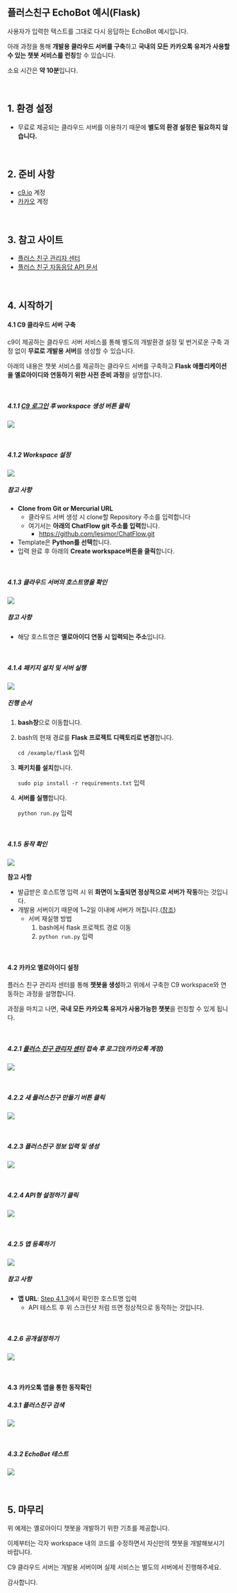 ## 플러스친구 EchoBot 예시(Flask)

사용자가 입력한 텍스트를 그대로 다시 응답하는 EchoBot 예시입니다.

아래 과정을 통해 **개발용 클라우드 서버를 구축**하고 **국내의 모든 카카오톡 유저가 사용할 수 있는 챗봇 서비스를 런칭**할 수 있습니다.

소요 시간은 **약 10분**입니다.

</br>

## 1. 환경 설정

- 무료로 제공되는 클라우드 서버를 이용하기 때문에 **별도의 환경 설정은 필요하지 않습니다.**


</br>


## 2. 준비 사항

- [c9.io](https://c9.io/) 계정
- [카카오](https://center-pf.kakao.com/login) 계정


</br>


## 3. 참고 사이트

- [플러스 친구 관리자 센터](https://center-pf.kakao.com/login)
- [플러스 친구 자동응답 API 문서](https://github.com/plusfriend/auto_reply)


</br>


## 4. 시작하기

#### 4.1 C9 클라우드 서버 구축

c9이 제공하는 클라우드 서버 서비스를 통해 별도의 개발환경 설정 및 번거로운 구축 과정 없이 **무료로 개발용 서버**를 생성할 수 있습니다.

아래의 내용은 챗봇 서비스를 제공하는 클라우드 서버를 구축하고 **Flask 애플리케이션을 옐로아이디와 연동하기 위한 사전 준비 과정**을 설명합니다.

</br>

##### 4.1.1 [C9 로그인](https://c9.io/) 후 workspace 생성 버튼 클릭

![](https://ws3.sinaimg.cn/large/006tNc79gy1fl84nyqdh0j31kw0rjq7d.jpg)

</br>

##### 4.1.2 Workspace 설정

![](https://ws3.sinaimg.cn/large/006tKfTcgy1fl9gmuqmz1j31kw0rz46i.jpg)

##### 참고 사항

- **Clone from Git or Mercurial URL**
  - 클라우드 서버 생성 시 clone할 Repository 주소를 입력합니다
  - 여기서는 **아래의 ChatFlow git 주소를 입력**합니다.
    - https://github.com/lesimor/ChatFlow.git
- Template은 **Python를 선택**합니다.
- 입력 완료 후 아래의 **Create workspace버튼을 클릭**합니다.

<br/>

##### 4.1.3 클라우드 서버의 호스트명을 확인

![](https://ws1.sinaimg.cn/large/006tKfTcgy1fl9g8vt9tcj31kw0rqdng.jpg)

##### 참고 사항

- 해당 호스트명은 **옐로아이디 연동 시 입력되는 주소**입니다.

</br>

##### 4.1.4 패키지 설치 및 서버 실행

![](https://ws3.sinaimg.cn/large/006tKfTcgy1fl9gohdmquj31kw0rtdo6.jpg)

##### 진행 순서

1. **bash창**으로 이동합니다.

2. bash의 현재 경로를 **Flask 프로젝트 디렉토리로 변경**합니다.

   `cd /example/flask` 입력

3. **패키치를 설치**합니다.

   `sudo pip install -r requirements.txt` 입력

4. **서버를 실행**합니다.

   `python run.py` 입력

</br>

##### 4.1.5 동작 확인

![](https://ws1.sinaimg.cn/large/006tKfTcgy1fl990lkjekj31kw0vudl4.jpg)

**참고 사항**

- 발급받은 호스트명 입력 시 위 **화면이 노출되면 정상적으로 서버가 작동**하는 것입니다.
- 개발용 서버이기 때문에 1~2일 이내에 서버가 꺼집니다.([참조](https://community.c9.io/t/how-do-i-figure-out-the-url-of-my-cloud9-project/12966/2))
  - 서버 재실행 방법
    1. bash에서 flask 프로젝트 경로 이동
    2.  `python run.py`  입력

</br>

#### 4.2 카카오 옐로아이디 설정

플러스 친구 관리자 센터를 통해 **챗봇을 생성**하고 위에서 구축한 C9 workspace와 연동하는 과정을 설명합니다.

과정을 마치고 나면, **국내 모든 카카오톡 유저가 사용가능한 챗봇**을 런칭할 수 있게 됩니다.

</br>

##### 4.2.1 [플러스 친구 관리자 센터](https://center-pf.kakao.com/login) 접속 후 로그인(카카오톡 계정)

![](https://ws3.sinaimg.cn/large/006tNc79gy1fl8igw6wkij31kw0rqgp9.jpg)

</br>

##### 4.2.2 새 플러스친구 만들기 버튼 클릭 

![](https://ws3.sinaimg.cn/large/006tNc79gy1fl8imoirvnj31kw0rttd3.jpg)

</br>

##### 4.2.3 플러스친구 정보 입력 및 생성

![](https://ws4.sinaimg.cn/large/006tKfTcgy1fl8t916kd8j31kw0rmdm2.jpg)

</br>

##### 4.2.4 API형 설정하기 클릭

![](https://ws2.sinaimg.cn/large/006tNc79gy1fl8jb4xw3kj31kw0rhagz.jpg)

</br>

##### 4.2.5 앱 등록하기

![](https://ws2.sinaimg.cn/large/006tNc79gy1fl8qk29cdij31kw0rt7dw.jpg)

##### 참고 사항

- **앱 URL**: [Step 4.1.3](https://github.com/lesimor/ChatFlow/tree/kakao-echobot/example/flask#413-클라우드-서버의-호스트명을-확인)에서 확인한 호스트명 입력
  - API 테스트 후 위 스크린샷 처럼 뜨면 정상적으로 동작하는 것입니다.

</br>

##### 4.2.6 공개설정하기

![](https://ws4.sinaimg.cn/large/006tKfTcgy1fl97c6wj7ij31kw0r8n5t.jpg)

</br>

#### 4.3 카카오톡 앱을 통한 동작확인

##### 4.3.1 플러스친구 검색

![](https://ws3.sinaimg.cn/large/006tKfTcgy1fl97xso7urj314a0yqq7p.jpg)

</br>

##### 4.3.2 EchoBot 테스트

![](https://ws4.sinaimg.cn/large/006tKfTcgy1fl984b4spaj30ku11241v.jpg)

</br>

## 5. 마무리

위 예제는 옐로아이디 챗봇을 개발하기 위한 기초를 제공합니다.

이제부터는 각자 workspace 내의 코드를 수정하면서 자신만의 챗봇을 개발해보시기 바랍니다.

C9 클라우드 서버는 개발용 서버이며 실제 서비스는 별도의 서버에서 진행해주세요.

감사합니다.


